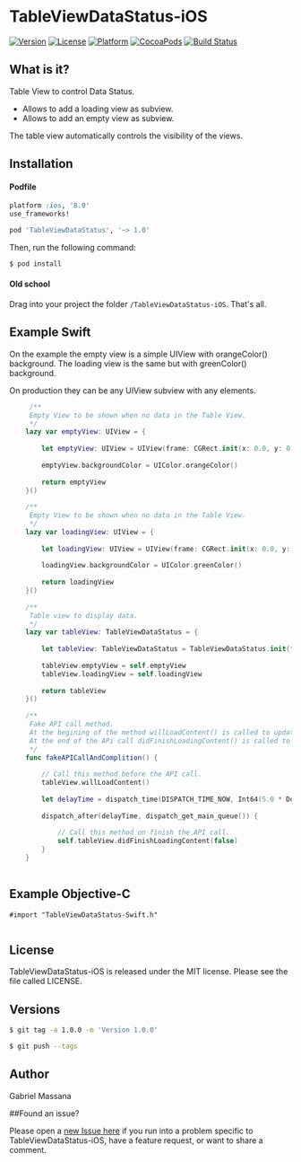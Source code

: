 # TableViewDataStatus-iOS

[![Version](https://img.shields.io/cocoapods/v/TableViewDataStatus.svg?style=flat-square)](https://cocoapods.org/pods/TableViewDataStatus)
[![License](https://img.shields.io/cocoapods/l/TableViewDataStatus.svg?style=flat-square)](https://cocoapods.org/pods/TableViewDataStatus)
[![Platform](https://img.shields.io/cocoapods/p/TableViewDataStatus.svg?style=flat-square)](https://cocoapods.org/pods/TableViewDataStatus)
[![CocoaPods](https://img.shields.io/cocoapods/metrics/doc-percent/TableViewDataStatus.svg?style=flat-square)](https://cocoapods.org/pods/TableViewDataStatus)
[![Build Status](https://img.shields.io/travis/GabrielMassana/TableViewDataStatus-iOS/master.svg?style=flat-square)](https://travis-ci.org/GabrielMassana/TableViewDataStatus-iOS)

##   What is it?

Table View to control Data Status. 

 - Allows to add a loading view as subview.
 - Allows to add an empty view as subview.

The table view automatically controls the visibility of the views.

## Installation

#### Podfile

```ruby
platform :ios, '8.0'
use_frameworks!

pod 'TableViewDataStatus', '~> 1.0'
```

Then, run the following command:

```bash
$ pod install
```

#### Old school

Drag into your project the folder `/TableViewDataStatus-iOS`. That's all.

## Example Swift

On the example the empty view is a simple UIView with orangeColor() background. 
The loading view is the same but with greenColor() background.

On production they can be any UIView subview with any elements.

```swift
     /**
     Empty View to be shown when no data in the Table View.
     */
    lazy var emptyView: UIView = {
        
        let emptyView: UIView = UIView(frame: CGRect.init(x: 0.0, y: 0.0, width: CGRectGetWidth(UIScreen.mainScreen().bounds), height: CGRectGetHeight(UIScreen.mainScreen().bounds)))
        
        emptyView.backgroundColor = UIColor.orangeColor()
        
        return emptyView
    }()
    
    /**
     Empty View to be shown when no data in the Table View.
     */
    lazy var loadingView: UIView = {
        
        let loadingView: UIView = UIView(frame: CGRect.init(x: 0.0, y: 0.0, width: CGRectGetWidth(UIScreen.mainScreen().bounds), height: CGRectGetHeight(UIScreen.mainScreen().bounds)))
        
        loadingView.backgroundColor = UIColor.greenColor()
        
        return loadingView
    }()
    
    /**
     Table view to display data.
     */
    lazy var tableView: TableViewDataStatus = {
        
        let tableView: TableViewDataStatus = TableViewDataStatus.init(frame: UIScreen.mainScreen().bounds, style: .Plain)
        
        tableView.emptyView = self.emptyView
        tableView.loadingView = self.loadingView
        
        return tableView
    }()
    
    /**
     Fake API call method. 
     At the begining of the method willLoadContent() is called to update the loadingView visibility.
     At the end of the APi call didFinishLoadingContent() is called to update again the views visibilities.
     */
    func fakeAPICallAndComplition() {
        
        // Call this method before the API call.
        tableView.willLoadContent()
        
        let delayTime = dispatch_time(DISPATCH_TIME_NOW, Int64(5.0 * Double(NSEC_PER_SEC)))
        
        dispatch_after(delayTime, dispatch_get_main_queue()) {
            
            // Call this method on finish the API call.
            self.tableView.didFinishLoadingContent(false)
        }
    }    
    

```

## Example Objective-C

```objc
#import "TableViewDataStatus-Swift.h"


```

## License

TableViewDataStatus-iOS is released under the MIT license. Please see the file called LICENSE.

## Versions

```bash
$ git tag -a 1.0.0 -m 'Version 1.0.0'

$ git push --tags
```

## Author

Gabriel Massana

##Found an issue?

Please open a [new Issue here](https://github.com/GabrielMassana/TableViewDataStatus-iOS/issues/new) if you run into a problem specific to TableViewDataStatus-iOS, have a feature request, or want to share a comment.

